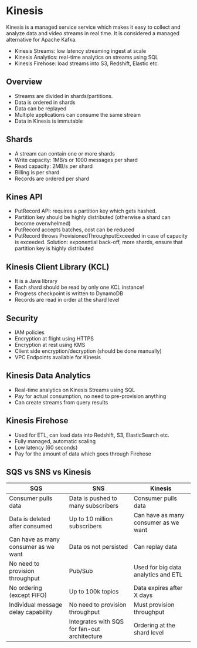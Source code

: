 # Kinesis

Kinesis is a managed service service which makes it easy to collect and analyze data and video streams in real time. It is considered a managed alternative for Apache Kafka.

- Kinesis Streams: low latency streaming ingest at scale
- Kinesis Analytics: real-time analytics on streams using SQL
- Kinesis Firehose: load streams into S3, Redshift, Elastic etc.

## Overview

- Streams are divided in shards/partitions.
- Data is ordered in shards
- Data can be replayed
- Multiple applications can consume the same stream
- Data in Kinesis is immutable

## Shards

- A stream can contain one or more shards
- Write capacity: 1MB/s or 1000 messages per shard
- Read capacity: 2MB/s per shard
- Billing is per shard
- Records are ordered per shard

## Kines API

- PutRecord API: requires a partition key which gets hashed.
- Partition key should be highly distributed (otherwise a shard can become overwhelmed)
- PutRecord accepts batches, cost can be reduced
- PutRecord throws ProvisionedThroughputExceeded in case of capacity is exceeded. Solution: exponential back-off, more shards, ensure that partition key is highly distributed

## Kinesis Client Library (KCL)

- It is a Java library
- Each shard should be read by only one KCL instance!
- Progress checkpoint is written to DynamoDB
- Records are read in order at the shard level


## Security

- IAM policies
- Encryption at flight using HTTPS
- Encryption at rest using KMS
- Client side encryption/decryption (should be done manually)
- VPC Endpoints available for Kinesis

## Kinesis Data Analytics

- Real-time analytics on Kinesis Streams using SQL
- Pay for actual consumption, no need to pre-provision anything
- Can create streams from query results

## Kinesis Firehose

- Used for ETL, can load data into Redshift, S3, ElasticSearch etc.
- Fully managed, automatic scaling
- Low latency (60 seconds)
- Pay for the amount of data which goes through Firehose

## SQS vs SNS vs Kinesis

| SQS                                  | SNS                                           | Kinesis                              |
| -------------------------------------| --------------------------------------------- | ------------------------------------ |
| Consumer pulls data                  | Data is pushed to many subscribers            | Consumer pulls data                  |
| Data is deleted after consumed       | Up to 10 million subscribers                  | Can have as many consumer as we want |
| Can have as many consumer as we want | Data os not persisted                         | Can replay data                      |
| No need to provision throughput      | Pub/Sub                                       | Used for big data analytics and ETL  |
| No ordering (except FIFO)            | Up to 100k topics                             | Data expires after X days            |
| Individual message delay capability  | No need to provision throughput               | Must provision throughput            |
|                                      | Integrates with SQS for fan-out architecture  | Ordering at the shard level          |
